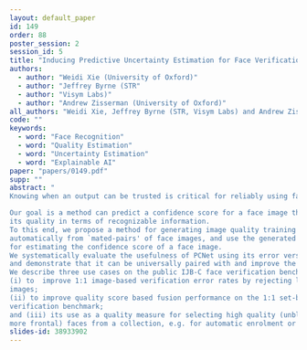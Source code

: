 ```yaml
---
layout: default_paper
id: 149
order: 88
poster_session: 2
session_id: 5
title: "Inducing Predictive Uncertainty Estimation for Face Verification"
authors:
  - author: "Weidi Xie (University of Oxford)"
  - author: "Jeffrey Byrne (STR"
  - author: "Visym Labs)"
  - author: "Andrew Zisserman (University of Oxford)"
all_authors: "Weidi Xie, Jeffrey Byrne (STR, Visym Labs) and Andrew Zisserman"
code: ""
keywords:
  - word: "Face Recognition"
  - word: "Quality Estimation"
  - word: "Uncertainty Estimation"
  - word: "Explainable AI"
paper: "papers/0149.pdf"
supp: ""
abstract: "
Knowing when an output can be trusted is critical for reliably using face recognition systems. While there has been enormous effort in recent research on improving face verification performance, understanding when a model's predictions should or should not be trusted has received far less attention. 

Our goal is a method can predict a confidence score for a face image that reflects
its quality in terms of recognizable information.
To this end, we propose a method for generating image quality training data
automatically from `mated-pairs' of face images, and use the generated data to train a lightweight Predictive Confidence Network, termed as PCNet, 
for estimating the confidence score of a face image.
We systematically evaluate the usefulness of PCNet using its error versus reject performance, 
and demonstrate that it can be universally paired with and improve the robustness of any verification model.  
We describe three use cases on the public IJB-C face verification benchmark: 
(i) to  improve 1:1 image-based verification error rates by rejecting low-quality face
images; 
(ii) to improve quality score based fusion performance on the 1:1 set-based
verification benchmark; 
and (iii) its use as a quality measure for selecting high quality (unblurred, good lighting, 
more frontal) faces from a collection, e.g. for automatic enrolment or display."
slides-id: 38933902
---
```


